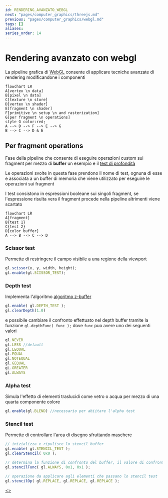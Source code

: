 ```yaml
---
id: RENDERING_AVANZATO_WEBGL
next: "pages/computer_graphics/threejs.md"
previous: "pages/computer_graphics/webgl.md"
tags: []
aliases:
series_order: 14
---
```


# Rendering avanzato con webgl

La pipeline grafica di [WebGL](pages/computer_graphics/webgl.md) consente di applicare tecniche avanzate di rendering modificandone i componenti

```mermaid
flowchart LR
A[vertex \n data]
B[pixel \n data]
C[texture \n store]
D[vertex \n shader]
E[fragment \n shader]
F[primitive \n setup \n and rasterization]
G[per fragment \n operations]
style G color:red;
A --> D --> F --> E --> G
B --> C --> D & E
```

## Per fragment operations

Fase della pipeline che consente di eseguire operazioni custom sui fragment per mezzo di **buffer** un esempio e il [test di profondità](pages/computer_graphics/real_time_rendering.md#algoritmo%20z-buffer)

Le operazioni svolte in questa fase prendono il nome di test, ognuna di esse e associata a un buffer di memoria che viene utilizzato per eseguire le operazioni sui fragment

I test consistono in espressioni booleane  sui singoli fragment, se l'espressione risulta vera il fragment procede nella pipeline altrimenti viene scartato

```mermaid
flowchart LR
A[fragment]
B{test 1}
C{test 2}
D[color buffer]
A --> B --> C --> D
```

### Scissor test

Permette di restringere il campo visibile a una regione della viewport

```javascript
gl.scissor(x, y, width, height);
gl.enable(gl.SCISSOR_TEST);
```

### Depth test

Implementa l'algoritmo [algoritmo z-buffer](pages/computer_graphics/real_time_rendering.md#algoritmo%20z-buffer)

```javascript
gl.enable( gl.DEPTH_TEST );
gl.clearDepth(1.0)
```

e possibile cambiare il confronto effettuato nel depth buffer tramite la funzione `gl.depthFunc( func );` dove `func` puo avere uno dei seguenti valori

```javascript
gl.NEVER
gl.LESS //default
gl.LEQUAL
gl.EQUAL
gl.NOTEQUAL
gl.GEQUAL
gL.GREATER
gl.ALWAYS
```

### Alpha test

Simula l'effetto di elementi traslucidi come vetro o acqua per mezzo di una quarta componente colore

```javascript
gl.enable(gl.BLEND) //necessario per abiitare l'alpha test
```

### Stencil test

Permette di controllare l'area di disegno sfruttando maschere

```javascript
// inizializza e ripulisce lo stencil buffer
gl.enable( gl.STENCIL_TEST );
gl.clearStencil( 0x0 );

// determina la funzione di confronto del buffer, il valore di confronto e la maschera dove applicare lo stencil buffer
gl.stencilFunc( gl.ALWAYS, 0x1, 0x1 );

// operazione da applicare agli elementi che passano lo stencil test
gl.stencilOp( gl.REPLACE, gl.REPLACE, gl.REPLACE );
```

[<](pages/computer_graphics/webgl.md)[>](pages/computer_graphics/threejs.md)
